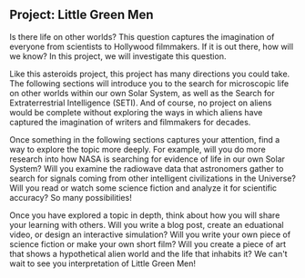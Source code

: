 <h2>Project: Little Green Men</h2>

<p>Is there life on other worlds?  This question captures the imagination of everyone from scientists to Hollywood filmmakers. If it is out there, how will we know?  In this project, we will investigate this question.</p>

<p>Like this asteroids project, this project has many directions you could take.  The following sections will introduce you to the search for microscopic life on other worlds within our own Solar System, as well as the Search for Extraterrestrial Intelligence (SETI).  And of course, no project on aliens would be complete without exploring the ways in which aliens have captured the imagination of writers and filmmakers for decades.</p>

<p>Once something in the following sections captures your attention, find a way to explore the topic more deeply.  For example, will you do more research into how NASA is searching for evidence of life in our own Solar System?  Will you examine the radiowave data that astronomers gather to search for signals coming from other intelligent civilizations in the Universe? Will you read or watch some science fiction and analyze it for scientific accuracy?  So many possibilities!</p>

<p>Once you have explored a topic in depth, think about how you will share your learning with others.  Will you write a blog post, create an eduational video, or design an interactive simulation?  Will you write your own piece of science fiction or make your own short film?  Will you create a piece of art that shows a hypothetical alien world and the life that inhabits it?  We can't wait to see you interpretation of Little Green Men!</p>
